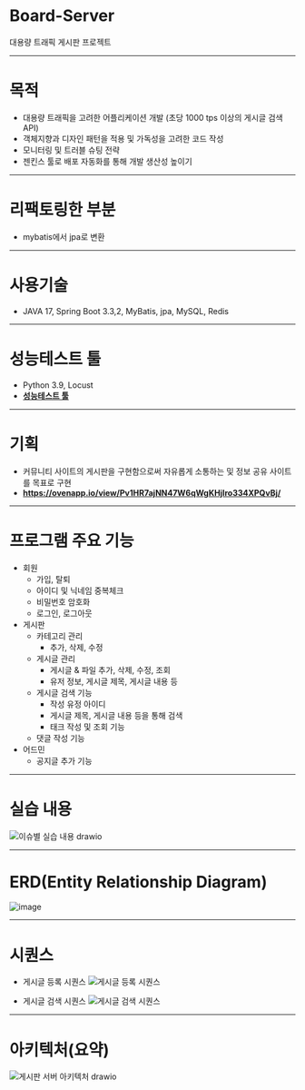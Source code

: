 # Board-Server
대용량 트래픽 게시판 프로젝트

---
# 목적
- 대용량 트래픽을 고려한 어플리케이션 개발 (초당 1000 tps 이상의 게시글 검색 API)
- 객체지향과 디자인 패턴을 적용 및 가독성을 고려한 코드 작성
- 모니터링 및 트러블 슈팅 전략
- 젠킨스 툴로 배포 자동화를 통해 개발 생산성 높이기

---
# 리팩토링한 부분
- mybatis에서 jpa로 변환

---
# 사용기술
- JAVA 17, Spring Boot 3.3,2, MyBatis, jpa, MySQL, Redis

---
# 성능테스트 툴
- Python 3.9, Locust
- ****[성능테스트 툴](https://github.com/ccommit-dev/Board-Server-Locust)****

---
# 기획
- 커뮤니티 사이트의 게시판을 구현함으로써 자유롭게 소통하는 및 정보 공유 사이트를 목표로 구현
- ****https://ovenapp.io/view/Pv1HR7ajNN47W6qWgKHjIro334XPQvBj/****

---
# 프로그램 주요 기능
- 회원
    - 가입, 탈퇴
    - 아이디 및 닉네임 중복체크
    - 비밀번호 암호화
    - 로그인, 로그아웃
- 게시판
    - 카테고리 관리
        - 추가, 삭제, 수정
    - 게시글 관리
        - 게시글 & 파일 추가, 삭제, 수정, 조회
        - 유저 정보, 게시글 제목, 게시글 내용 등
    - 게시글 검색 기능
        - 작성 유정 아이디
        - 게시글 제목, 게시글 내용 등을 통해 검색
        - 태크 작성 및 조회 기능
    - 댓글 작성 기능
- 어드민
    - 공지글 추가 기능

---
# 실습 내용
![이슈별 실습 내용 drawio](https://github.com/ccommit-dev/Board-Server/assets/77635521/9434ac9e-3e43-47f7-a2ad-6c560657e199)

---
# ERD(Entity Relationship Diagram)
![image](https://github.com/ccommit-dev/Board-Server/assets/77635521/7fb0ec6b-1317-4911-9315-067244a8dd9e)

---
# 시퀀스
- 게시글 등록 시퀀스
  ![게시글 등록 시퀀스](https://github.com/ccommit-dev/Board-Server/assets/77635521/7791db61-97cc-4ad8-a90c-2e0a572049c5)

- 게시글 검색 시퀀스
  ![게시글 검색 시퀀스](https://github.com/ccommit-dev/Board-Server/assets/77635521/c5f228fd-ca8f-4144-a407-30e2647f9159)

---
# 아키텍처(요약)
![게시판 서버 아키텍처 drawio](https://github.com/ccommit-dev/Board-Server/assets/77635521/62e053a4-51a4-4387-90c4-f5e450441f2f)
